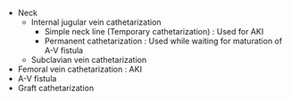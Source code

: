 - Neck
	- Internal jugular vein cathetarization
		- Simple neck line (Temporary cathetarization) : Used for AKI
		- Permanent cathetarization : Used while waiting for maturation of A-V fistula
	- Subclavian vein cathetarization
- Femoral vein cathetarization : AKI
- A-V fistula
- Graft cathetarization